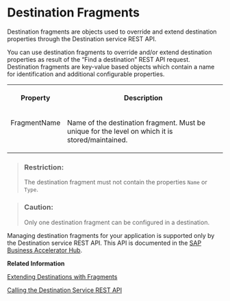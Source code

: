 <!-- loiob08590694eac43a7ad21e33b391f13cf -->

# Destination Fragments

Destination fragments are objects used to override and extend destination properties through the Destination service REST API.

You can use destination fragments to override and/or extend destination properties as result of the “Find a destination” REST API request. Destination fragments are key-value based objects which contain a name for identification and additional configurable properties.


<table>
<tr>
<th valign="top">

Property

</th>
<th valign="top">

Description

</th>
</tr>
<tr>
<td valign="top">

FragmentName

</td>
<td valign="top">

Name of the destination fragment. Must be unique for the level on which it is stored/maintained.

</td>
</tr>
</table>

> ### Restriction:  
> The destination fragment must not contain the properties `Name` or `Type`.

> ### Caution:  
> Only one destination fragment can be configured in a destination.

Managing destination fragments for your application is supported only by the Destination service REST API. This API is documented in the [SAP Business Accelerator Hub](https://api.sap.com/package/scpconnectivity/rest).

**Related Information**  


[Extending Destinations with Fragments](extending-destinations-with-fragments-f56600a.md "Use the “Find Destination” API to extend your destination with a destination fragment.")

[Calling the Destination Service REST API](calling-the-destination-service-rest-api-84c5d38.md "Prerequisites and steps to get access to the Destination service REST API.")

